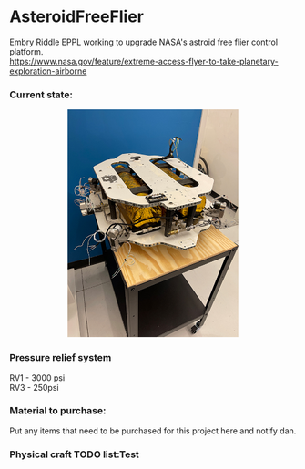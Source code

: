 # AsteroidFreeFlier
Embry Riddle EPPL working to upgrade NASA's astroid free flier control platform.  
https://www.nasa.gov/feature/extreme-access-flyer-to-take-planetary-exploration-airborne

### Current state:
<p align="center">
  <img width="300px" height="400px" src="https://github.com/danielwilczak101/AsteroidFreeFlier/blob/media/images/craft1010.JPG">
</p>

### Pressure relief system
RV1 - 3000 psi  
RV3 - 250psi

### Material to purchase:
Put any items that need to be purchased for this project here and notify dan.  


### Physical craft TODO list:Test 


